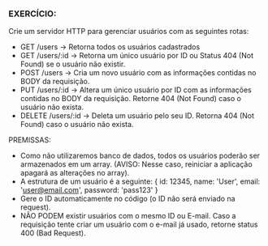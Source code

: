 ### EXERCÍCIO:

Crie um servidor HTTP para gerenciar usuários com as seguintes rotas:

- GET /users -> Retorna todos os usuários cadastrados
- GET /users/:id -> Retorna um único usuário por ID ou Status 404 (Not Found) se o usuário não existir.
- POST /users -> Cria um novo usuário com as informações contidas no BODY da requisição.
- PUT /users/:id -> Altera um único usuário por ID com as informações contidas no BODY da requisição. Retorne 404 (Not Found) caso o usuário não exista.
- DELETE /users/:id -> Deleta um usuário pelo seu ID. Retorna 404 (Not Found) caso o usuário não exista.

PREMISSAS:

- Como não utilizaremos banco de dados, todos os usuários poderão ser armazenados em um array. (AVISO: Nesse caso, reiniciar a aplicação apagará as alterações no array).
- A estrutura de um usuário é a seguinte:
 {
   id: 12345, 
   name: 'User',
   email: 'user@email.com',
   password: 'pass123'
 }
- Gere o ID automaticamente no código (o ID não será enviado na request).
- NÃO PODEM existir usuários com o mesmo ID ou E-mail. Caso a requisição tente criar um usuário com o e-mail já usado, retorne status 400 (Bad Request).
